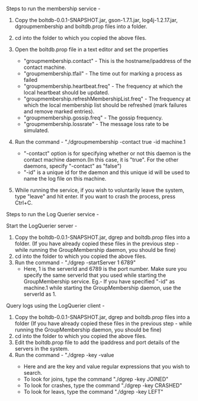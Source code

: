 Steps to run the membership service -

1) Copy the boltdb-0.0.1-SNAPSHOT.jar, gson-1.7.1.jar, log4j-1.2.17.jar, dgroupmembership and boltdb.prop
   files into a folder.
2) cd into the folder to which you copied the above files.
3) Open the boltdb.prop file in a text editor and set the properties
	*	"groupmembership.contact" - This is the hostname/ipaddress of the contact machine.
	*	"groupmembership.tfail" - The time out for marking a process as failed
	*	"groupmembership.heartbeat.freq" - The frequency at which the local heartbeat should be
		updated.
	*	"groupmembership.refreshMembershipList.freq" - The frequency at which the local
		membership list should be refreshed (mark failures and remove marked entries).
	*	"groupmembership.gossip.freq" - The gossip frequency.
	*	"groupmembership.lossrate" - The message loss rate to be simulated.

4) Run the command - "./dgroupmembership -contact true -id machine.1
	*	"-contact" option is for specifying whether or not this daemon is the contact machine 
		daemon.(In this case, it is "true". For the other daemons, specify "-contact" as "false")
	*	"-id" is a unique id for the daemon and this unique id will be used to name the log file 
		on this machine.
5) While running the service, if you wish to voluntarily leave the system, type "leave" and hit enter. If you
   want to crash the process, press Ctrl+C.

Steps to run the Log Querier service -

Start the LogQuerier server -
1) Copy the boltdb-0.0.1-SNAPSHOT.jar, dgrep and boltdb.prop files into a folder. (If you have already 
   copied these files in the previous step - while running the GroupMembership daemon, you should be fine)
2) cd into the folder to which you copied the above files.
3) Run the command - "./dgrep -startServer 1 6789"
	*	Here, 1 is the serverId and 6789 is the port number. Make sure you specify the same serverId
		that you used while starting the GroupMembership service. Eg.- If you have specified "-id" as
		machine.1 while starting the GroupMembership daemon, use the serverId as 1. 


Query logs using the LogQuerier client -
1) Copy the boltdb-0.0.1-SNAPSHOT.jar, dgrep and boltdb.prop files into a folder (If you have already 
   copied these files in the previous step - while running the GroupMembership daemon, you should be fine)
2) cd into the folder to which you copied the above files.
5) Edit the boltdb.prop file to add the ipaddress and port details of the servers in the system.
3) Run the command - "./dgrep -key <keyRegExp> -value <valRegExp>
	*	Here <keyRegExp> and <valRegExp> are the key and value regular expressions that you wish
		to search.
	*	To look for joins, type the command "./dgrep -key JOINED"
	*	To look for crashes, type the command "./dgrep -key CRASHED"
	*	To look for leavs, type the command "./dgrep -key LEFT"
